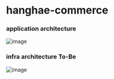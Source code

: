 # hanghae-commerce

### application architecture
![image](https://github.com/hanghae99-plus2-team3/hanghae-commerce/assets/60100532/3002e536-764d-4688-95e5-f727bf81e96c)

### infra architecture To-Be
![image](https://github.com/hanghae99-plus2-team3/hanghae-commerce/assets/60100532/33bf3ff3-0c51-4988-bb9d-242d06f261cf)


